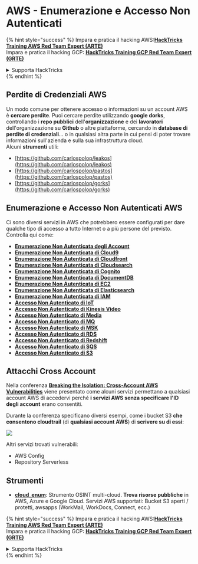 # AWS - Enumerazione e Accesso Non Autenticati

{% hint style="success" %}
Impara e pratica il hacking AWS:<img src="../../../.gitbook/assets/image (1).png" alt="" data-size="line">[**HackTricks Training AWS Red Team Expert (ARTE)**](https://training.hacktricks.xyz/courses/arte)<img src="../../../.gitbook/assets/image (1).png" alt="" data-size="line">\
Impara e pratica il hacking GCP: <img src="../../../.gitbook/assets/image (2).png" alt="" data-size="line">[**HackTricks Training GCP Red Team Expert (GRTE)**<img src="../../../.gitbook/assets/image (2).png" alt="" data-size="line">](https://training.hacktricks.xyz/courses/grte)

<details>

<summary>Supporta HackTricks</summary>

* Controlla i [**piani di abbonamento**](https://github.com/sponsors/carlospolop)!
* **Unisciti al** 💬 [**gruppo Discord**](https://discord.gg/hRep4RUj7f) o al [**gruppo telegram**](https://t.me/peass) o **seguici** su **Twitter** 🐦 [**@hacktricks\_live**](https://twitter.com/hacktricks\_live)**.**
* **Condividi trucchi di hacking inviando PR ai** [**HackTricks**](https://github.com/carlospolop/hacktricks) e [**HackTricks Cloud**](https://github.com/carlospolop/hacktricks-cloud) repos di github.

</details>
{% endhint %}

## Perdite di Credenziali AWS

Un modo comune per ottenere accesso o informazioni su un account AWS è **cercare perdite**. Puoi cercare perdite utilizzando **google dorks**, controllando i **repo pubblici** dell'**organizzazione** e dei **lavoratori** dell'organizzazione su **Github** o altre piattaforme, cercando in **database di perdite di credenziali**... o in qualsiasi altra parte in cui pensi di poter trovare informazioni sull'azienda e sulla sua infrastruttura cloud.\
Alcuni **strumenti** utili:

* [https://github.com/carlospolop/leakos](https://github.com/carlospolop/leakos)
* [https://github.com/carlospolop/pastos](https://github.com/carlospolop/pastos)
* [https://github.com/carlospolop/gorks](https://github.com/carlospolop/gorks)

## Enumerazione e Accesso Non Autenticati AWS

Ci sono diversi servizi in AWS che potrebbero essere configurati per dare qualche tipo di accesso a tutto Internet o a più persone del previsto. Controlla qui come:

* [**Enumerazione Non Autenticata degli Account**](aws-accounts-unauthenticated-enum.md)
* [**Enumerazione Non Autenticata di Cloud9**](https://github.com/carlospolop/hacktricks-cloud/blob/master/pentesting-cloud/aws-security/aws-unauthenticated-enum-access/broken-reference/README.md)
* [**Enumerazione Non Autenticata di Cloudfront**](aws-cloudfront-unauthenticated-enum.md)
* [**Enumerazione Non Autenticata di Cloudsearch**](https://github.com/carlospolop/hacktricks-cloud/blob/master/pentesting-cloud/aws-security/aws-unauthenticated-enum-access/broken-reference/README.md)
* [**Enumerazione Non Autenticata di Cognito**](aws-cognito-unauthenticated-enum.md)
* [**Enumerazione Non Autenticata di DocumentDB**](aws-documentdb-enum.md)
* [**Enumerazione Non Autenticata di EC2**](aws-ec2-unauthenticated-enum.md)
* [**Enumerazione Non Autenticata di Elasticsearch**](aws-elasticsearch-unauthenticated-enum.md)
* [**Enumerazione Non Autenticata di IAM**](aws-iam-and-sts-unauthenticated-enum.md)
* [**Accesso Non Autenticato di IoT**](aws-iot-unauthenticated-enum.md)
* [**Accesso Non Autenticato di Kinesis Video**](aws-kinesis-video-unauthenticated-enum.md)
* [**Accesso Non Autenticato di Media**](aws-media-unauthenticated-enum.md)
* [**Accesso Non Autenticato di MQ**](aws-mq-unauthenticated-enum.md)
* [**Accesso Non Autenticato di MSK**](aws-msk-unauthenticated-enum.md)
* [**Accesso Non Autenticato di RDS**](aws-rds-unauthenticated-enum.md)
* [**Accesso Non Autenticato di Redshift**](aws-redshift-unauthenticated-enum.md)
* [**Accesso Non Autenticato di SQS**](aws-sqs-unauthenticated-enum.md)
* [**Accesso Non Autenticato di S3**](aws-s3-unauthenticated-enum.md)

## Attacchi Cross Account

Nella conferenza [**Breaking the Isolation: Cross-Account AWS Vulnerabilities**](https://www.youtube.com/watch?v=JfEFIcpJ2wk) viene presentato come alcuni servizi permettano a qualsiasi account AWS di accedervi perché **i servizi AWS senza specificare l'ID degli account** erano consentiti.

Durante la conferenza specificano diversi esempi, come i bucket S3 **che consentono cloudtrail** (di **qualsiasi account AWS**) di **scrivere su di essi**:

![](<../../../.gitbook/assets/image (260).png>)

Altri servizi trovati vulnerabili:

* AWS Config
* Repository Serverless

## Strumenti

* [**cloud\_enum**](https://github.com/initstring/cloud\_enum): Strumento OSINT multi-cloud. **Trova risorse pubbliche** in AWS, Azure e Google Cloud. Servizi AWS supportati: Bucket S3 aperti / protetti, awsapps (WorkMail, WorkDocs, Connect, ecc.)

{% hint style="success" %}
Impara e pratica il hacking AWS:<img src="../../../.gitbook/assets/image (1).png" alt="" data-size="line">[**HackTricks Training AWS Red Team Expert (ARTE)**](https://training.hacktricks.xyz/courses/arte)<img src="../../../.gitbook/assets/image (1).png" alt="" data-size="line">\
Impara e pratica il hacking GCP: <img src="../../../.gitbook/assets/image (2).png" alt="" data-size="line">[**HackTricks Training GCP Red Team Expert (GRTE)**<img src="../../../.gitbook/assets/image (2).png" alt="" data-size="line">](https://training.hacktricks.xyz/courses/grte)

<details>

<summary>Supporta HackTricks</summary>

* Controlla i [**piani di abbonamento**](https://github.com/sponsors/carlospolop)!
* **Unisciti al** 💬 [**gruppo Discord**](https://discord.gg/hRep4RUj7f) o al [**gruppo telegram**](https://t.me/peass) o **seguici** su **Twitter** 🐦 [**@hacktricks\_live**](https://twitter.com/hacktricks\_live)**.**
* **Condividi trucchi di hacking inviando PR ai** [**HackTricks**](https://github.com/carlospolop/hacktricks) e [**HackTricks Cloud**](https://github.com/carlospolop/hacktricks-cloud) repos di github.

</details>
{% endhint %}
